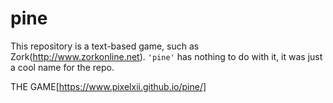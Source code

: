 # pine

This repository is a text-based game, such as Zork(http://www.zorkonline.net). ```` 'pine' ```` has nothing to do with it, it was just a cool name for the repo.

THE GAME[https://www.pixelxii.github.io/pine/]
